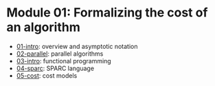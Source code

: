 # Module 01: Formalizing the cost of an algorithm

- [01-intro](01-intro): overview and asymptotic notation
- [02-parallel](02-parallel): parallel algorithms
- [03-intro](03-functional): functional programming
- [04-sparc](04-sparc): SPARC language
- [05-cost](05-cost): cost models



